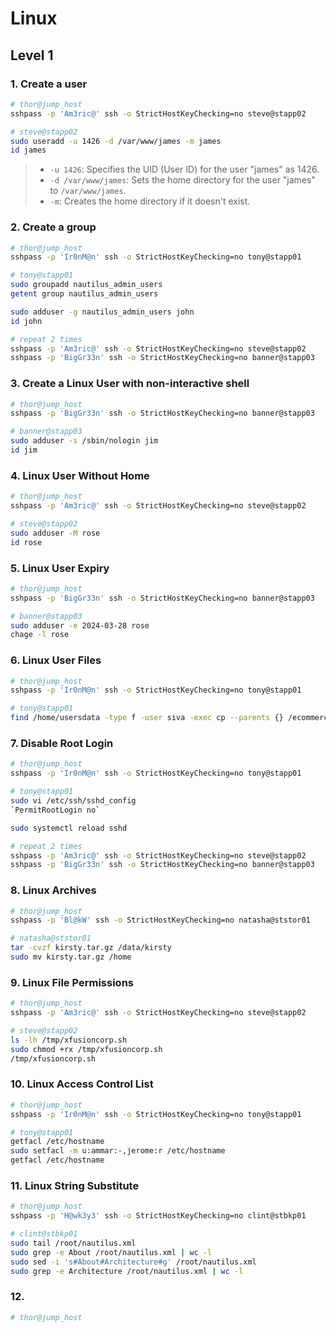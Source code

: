 # Linux

## Level 1

### 1. Create a user

```bash
# thor@jump_host
sshpass -p 'Am3ric@' ssh -o StrictHostKeyChecking=no steve@stapp02

# steve@stapp02
sudo useradd -u 1426 -d /var/www/james -m james
id james
```

> - `-u 1426`: Specifies the UID (User ID) for the user "james" as 1426.
> - `-d /var/www/james`: Sets the home directory for the user "james" to `/var/www/james`.
> - `-m`: Creates the home directory if it doesn't exist.




### 2. Create a group

```bash
# thor@jump_host
sshpass -p 'Ir0nM@n' ssh -o StrictHostKeyChecking=no tony@stapp01

# tony@stapp01
sudo groupadd nautilus_admin_users
getent group nautilus_admin_users

sudo adduser -g nautilus_admin_users john
id john

# repeat 2 times
sshpass -p 'Am3ric@' ssh -o StrictHostKeyChecking=no steve@stapp02
sshpass -p 'BigGr33n' ssh -o StrictHostKeyChecking=no banner@stapp03
```



### 3. Create a Linux User with non-interactive shell

```bash
# thor@jump_host
sshpass -p 'BigGr33n' ssh -o StrictHostKeyChecking=no banner@stapp03

# banner@stapp03
sudo adduser -s /sbin/nologin jim
id jim
```



### 4. Linux User Without Home

```bash
# thor@jump_host
sshpass -p 'Am3ric@' ssh -o StrictHostKeyChecking=no steve@stapp02

# steve@stapp02
sudo adduser -M rose
id rose
```



### 5. Linux User Expiry

```bash
# thor@jump_host
sshpass -p 'BigGr33n' ssh -o StrictHostKeyChecking=no banner@stapp03

# banner@stapp03
sudo adduser -e 2024-03-28 rose
chage -l rose
```



### 6. Linux User Files

```bash
# thor@jump_host
sshpass -p 'Ir0nM@n' ssh -o StrictHostKeyChecking=no tony@stapp01

# tony@stapp01
find /home/usersdata -type f -user siva -exec cp --parents {} /ecommerce \;
```



### 7. Disable Root Login

```bash
# thor@jump_host
sshpass -p 'Ir0nM@n' ssh -o StrictHostKeyChecking=no tony@stapp01

# tony@stapp01
sudo vi /etc/ssh/sshd_config
`PermitRootLogin no`

sudo systemctl reload sshd

# repeat 2 times
sshpass -p 'Am3ric@' ssh -o StrictHostKeyChecking=no steve@stapp02
sshpass -p 'BigGr33n' ssh -o StrictHostKeyChecking=no banner@stapp03
```



### 8. Linux Archives

```bash
# thor@jump_host
sshpass -p 'Bl@kW' ssh -o StrictHostKeyChecking=no natasha@ststor01

# natasha@ststor01
tar -cvzf kirsty.tar.gz /data/kirsty
sudo mv kirsty.tar.gz /home
```



### 9. Linux File Permissions

```bash
# thor@jump_host
sshpass -p 'Am3ric@' ssh -o StrictHostKeyChecking=no steve@stapp02

# steve@stapp02
ls -lh /tmp/xfusioncorp.sh
sudo chmod +rx /tmp/xfusioncorp.sh
/tmp/xfusioncorp.sh
```



### 10. Linux Access Control List

```bash
# thor@jump_host
sshpass -p 'Ir0nM@n' ssh -o StrictHostKeyChecking=no tony@stapp01

# tony@stapp01
getfacl /etc/hostname
sudo setfacl -m u:ammar:-,jerome:r /etc/hostname
getfacl /etc/hostname
```



### 11. Linux String Substitute

```bash
# thor@jump_host
sshpass -p 'H@wk3y3' ssh -o StrictHostKeyChecking=no clint@stbkp01

# clint@stbkp01
sudo tail /root/nautilus.xml
sudo grep -e About /root/nautilus.xml | wc -l
sudo sed -i 's#About#Architecture#g' /root/nautilus.xml
sudo grep -e Architecture /root/nautilus.xml | wc -l
```



### 12. 

```bash
# thor@jump_host

```

